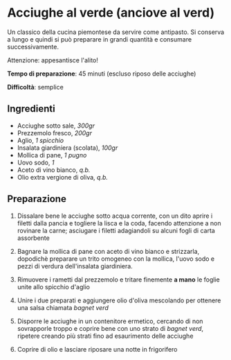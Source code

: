 # Acciughe al verde (anciove al verd)

Un classico della cucina piemontese da servire come antipasto. Si conserva a lungo e quindi si può preparare in grandi 
quantità e consumare successivamente.

Attenzione: appesantisce l'alito!

**Tempo di preparazione**: 45 minuti (escluso riposo delle acciughe)

**Difficoltà**: semplice

## Ingredienti

- Acciughe sotto sale, *300gr*
- Prezzemolo fresco, *200gr*
- Aglio, *1 spicchio*
- Insalata giardiniera (scolata), *100gr*
- Mollica di pane, *1 pugno*
- Uovo sodo, *1*
- Aceto di vino bianco, *q.b.*
- Olio extra vergione di oliva, *q.b.*

## Preparazione

1. Dissalare bene le acciughe sotto acqua corrente, con un dito aprire i filetti dalla pancia e togliere
la lisca e la coda, facendo attenzione a non rovinare la carne; asciugare i filetti adagiandoli su alcuni
fogli di carta assorbente

2. Bagnare la mollica di pane con aceto di vino bianco e strizzarla, dopodichè preparare un trito omogeneo con
la mollica, l'uovo sodo e pezzi di verdura dell'insalata giardiniera.

3. Rimuovere i rametti dal prezzemolo e tritare finemente __a mano__ le foglie unite allo spicchio d'aglio

4. Unire i due preparati e aggiungere olio d'oliva mescolando per ottenere una salsa chiamata *bagnet verd*

5. Disporre le acciughe in un contenitore ermetico, cercando di non sovrapporle troppo e coprire bene con uno 
strato di *bagnet verd*, ripetere creando più strati fino ad esaurimento delle acciughe

6. Coprire di olio e lasciare riposare una notte in frigorifero
